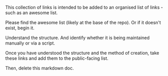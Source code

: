 This collection of links is intended to be added to an organised list of links - such as an awesome list. 

Please find the awesome list (likely at the base of the repo). Or if it doesn't exist, begin it. 

Understand the structure. And identify whether it is being maintained manually or via a script. 

Once you have understood the structure and the method of creation, take these links and add them to the public-facing list. 

Then, delete this markdown doc.